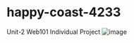 # happy-coast-4233
Unit-2 Web101 Individual Project
![image](https://user-images.githubusercontent.com/98752820/230615900-9cd5e1d0-3a9e-4a65-a354-7afc9097a79e.png)


